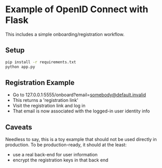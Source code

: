 # Example of OpenID Connect with Flask

This includes a simple onboarding/registration workflow.

## Setup

```bash
pip install -r requirements.txt
python app.py
```

## Registration Example

* Go to 127.0.0.1:5555/onboard?email=somebody@default.invalid
* This returns a 'registration link'
* Visit the registration link and log in
* That email is now associated with the logged-in user identity info

## Caveats

Needless to say, this is a toy example that should not be used directly in
production. To be production-ready, it should at the least:

* use a real back-end for user information
* encrypt the registration keys in that back end
